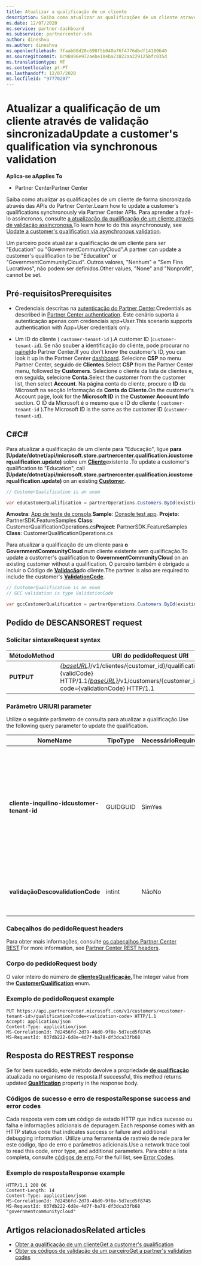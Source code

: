 ```yaml
---
title: Atualizar a qualificação de um cliente
description: Saiba como atualizar as qualificações de um cliente através de rastreio sincronizado ou de verificação, incluindo o endereço associado ao perfil.
ms.date: 12/07/2020
ms.service: partner-dashboard
ms.subservice: partnercenter-sdk
author: dineshvu
ms.author: dineshvu
ms.openlocfilehash: 7faab68d20c698f5b040a76f4776dbdf14180640
ms.sourcegitcommit: 0c98496e972aebe10eba23822aa229125bfc035d
ms.translationtype: MT
ms.contentlocale: pt-PT
ms.lasthandoff: 12/07/2020
ms.locfileid: "97770207"
---
```

# <a name="update-a-customers-qualification-via-synchronous-validation"></a><span data-ttu-id="3aa93-103">Atualizar a qualificação de um cliente através de validação sincronizada</span><span class="sxs-lookup"><span data-stu-id="3aa93-103">Update a customer's qualification via synchronous validation</span></span>

<span data-ttu-id="3aa93-104">**Aplica-se a**</span><span class="sxs-lookup"><span data-stu-id="3aa93-104">**Applies To**</span></span>

- <span data-ttu-id="3aa93-105">Partner Center</span><span class="sxs-lookup"><span data-stu-id="3aa93-105">Partner Center</span></span>

<span data-ttu-id="3aa93-106">Saiba como atualizar as qualificações de um cliente de forma sincronizada através das APIs do Partner Center.</span><span class="sxs-lookup"><span data-stu-id="3aa93-106">Learn how to update a customer's qualifications synchronously via Partner Center APIs.</span></span> <span data-ttu-id="3aa93-107">Para aprender a fazê-lo assíncronos, consulte [a atualização da qualificação de um cliente através de validação assíncronosa.](update-customer-qualification-asynchronous.md)</span><span class="sxs-lookup"><span data-stu-id="3aa93-107">To learn how to do this asynchronously, see [Update a customer's qualification via asynchronous validation](update-customer-qualification-asynchronous.md).</span></span>

<span data-ttu-id="3aa93-108">Um parceiro pode atualizar a qualificação de um cliente para ser "Education" ou "GovernmentCommunityCloud".</span><span class="sxs-lookup"><span data-stu-id="3aa93-108">A partner can update a customer's qualification to be "Education" or "GovernmentCommunityCloud".</span></span> <span data-ttu-id="3aa93-109">Outros valores, "Nenhum" e "Sem Fins Lucrativos", não podem ser definidos.</span><span class="sxs-lookup"><span data-stu-id="3aa93-109">Other values, "None" and "Nonprofit", cannot be set.</span></span>

## <a name="prerequisites"></a><span data-ttu-id="3aa93-110">Pré-requisitos</span><span class="sxs-lookup"><span data-stu-id="3aa93-110">Prerequisites</span></span>

- <span data-ttu-id="3aa93-111">Credenciais descritas na [autenticação do Partner Center](partner-center-authentication.md).</span><span class="sxs-lookup"><span data-stu-id="3aa93-111">Credentials as described in [Partner Center authentication](partner-center-authentication.md).</span></span> <span data-ttu-id="3aa93-112">Este cenário suporta a autenticação apenas com credenciais app+User.</span><span class="sxs-lookup"><span data-stu-id="3aa93-112">This scenario supports authentication with App+User credentials only.</span></span>

- <span data-ttu-id="3aa93-113">Um ID do cliente ( `customer-tenant-id` ).</span><span class="sxs-lookup"><span data-stu-id="3aa93-113">A customer ID (`customer-tenant-id`).</span></span> <span data-ttu-id="3aa93-114">Se não souber a identificação do cliente, pode procurar no [painel](https://partner.microsoft.com/dashboard)do Partner Center.</span><span class="sxs-lookup"><span data-stu-id="3aa93-114">If you don't know the customer's ID, you can look it up in the Partner Center [dashboard](https://partner.microsoft.com/dashboard).</span></span> <span data-ttu-id="3aa93-115">Selecione **CSP** no menu Partner Center, seguido de **Clientes**.</span><span class="sxs-lookup"><span data-stu-id="3aa93-115">Select **CSP** from the Partner Center menu, followed by **Customers**.</span></span> <span data-ttu-id="3aa93-116">Selecione o cliente da lista de clientes e, em seguida, selecione **Conta.**</span><span class="sxs-lookup"><span data-stu-id="3aa93-116">Select the customer from the customer list, then select **Account**.</span></span> <span data-ttu-id="3aa93-117">Na página conta do cliente, procure o **ID** da Microsoft na secção Informação da **Conta do Cliente.**</span><span class="sxs-lookup"><span data-stu-id="3aa93-117">On the customer's Account page, look for the **Microsoft ID** in the **Customer Account Info** section.</span></span> <span data-ttu-id="3aa93-118">O ID da Microsoft é o mesmo que o ID do cliente ( `customer-tenant-id` ).</span><span class="sxs-lookup"><span data-stu-id="3aa93-118">The Microsoft ID is the same as the customer ID  (`customer-tenant-id`).</span></span>

## <a name="c"></a><span data-ttu-id="3aa93-119">C\#</span><span class="sxs-lookup"><span data-stu-id="3aa93-119">C\#</span></span>

<span data-ttu-id="3aa93-120">Para atualizar a qualificação de um cliente para "Educação", ligue **para [Update/dotnet/api/microsoft.store.partnercenter.qualification.icustomerqualification.update)** sobre um  [**Cliente**](/dotnet/api/microsoft.store.partnercenter.models.customers.customer)existente .</span><span class="sxs-lookup"><span data-stu-id="3aa93-120">To update a customer's qualification to "Education", call **[Update/dotnet/api/microsoft.store.partnercenter.qualification.icustomerqualification.update)** on an existing  [**Customer**](/dotnet/api/microsoft.store.partnercenter.models.customers.customer).</span></span>

``` csharp
// CustomerQualification is an enum

var eduCustomerQualification = partnerOperations.Customers.ById(existingCustomer.Id).Qualification.Update(CustomerQualification.Education);
```

<span data-ttu-id="3aa93-121">**Amostra**: [App de teste de consola](console-test-app.md).</span><span class="sxs-lookup"><span data-stu-id="3aa93-121">**Sample**: [Console test app](console-test-app.md).</span></span> <span data-ttu-id="3aa93-122">**Projeto**: PartnerSDK.FeatureSamples **Class**: CustomerQualificationOperations.cs</span><span class="sxs-lookup"><span data-stu-id="3aa93-122">**Project**: PartnerSDK.FeatureSamples **Class**: CustomerQualificationOperations.cs</span></span>

<span data-ttu-id="3aa93-123">Para atualizar a qualificação de um cliente para **o GovernmentCommunityCloud** num cliente existente sem qualificação.</span><span class="sxs-lookup"><span data-stu-id="3aa93-123">To update a customer's qualification to **GovernmentCommunityCloud** on an existing customer without a qualification.</span></span>  <span data-ttu-id="3aa93-124">O parceiro também é obrigado a incluir o Código de [**Validação**](utility-resources.md#validationcode)do cliente.</span><span class="sxs-lookup"><span data-stu-id="3aa93-124">The partner is also are required to include the customer's [**ValidationCode**](utility-resources.md#validationcode).</span></span>

``` csharp
// CustomerQualification is an enum
// GCC validation is type ValidationCode

var gccCustomerQualification = partnerOperations.Customers.ById(existingCustomer.Id).Qualification.Update(CustomerQualification.GovernmentCommunityCloud, gccValidation);
```

## <a name="rest-request"></a><span data-ttu-id="3aa93-125">Pedido de DESCANSO</span><span class="sxs-lookup"><span data-stu-id="3aa93-125">REST request</span></span>

### <a name="request-syntax"></a><span data-ttu-id="3aa93-126">Solicitar sintaxe</span><span class="sxs-lookup"><span data-stu-id="3aa93-126">Request syntax</span></span>

| <span data-ttu-id="3aa93-127">Método</span><span class="sxs-lookup"><span data-stu-id="3aa93-127">Method</span></span>  | <span data-ttu-id="3aa93-128">URI do pedido</span><span class="sxs-lookup"><span data-stu-id="3aa93-128">Request URI</span></span>                                                                                             |
|---------|---------------------------------------------------------------------------------------------------------|
| <span data-ttu-id="3aa93-129">**PUT**</span><span class="sxs-lookup"><span data-stu-id="3aa93-129">**PUT**</span></span> | <span data-ttu-id="3aa93-130">[*{baseURL}*](partner-center-rest-urls.md)/v1/clientes/{customer_id}/qualification?code={validCode} HTTP/1.1</span><span class="sxs-lookup"><span data-stu-id="3aa93-130">[*{baseURL}*](partner-center-rest-urls.md)/v1/customers/{customer_id}/qualification?code={validationCode} HTTP/1.1</span></span> |

### <a name="uri-parameter"></a><span data-ttu-id="3aa93-131">Parâmetro URI</span><span class="sxs-lookup"><span data-stu-id="3aa93-131">URI parameter</span></span>

<span data-ttu-id="3aa93-132">Utilize o seguinte parâmetro de consulta para atualizar a qualificação.</span><span class="sxs-lookup"><span data-stu-id="3aa93-132">Use the following query parameter to update the qualification.</span></span>

| <span data-ttu-id="3aa93-133">Nome</span><span class="sxs-lookup"><span data-stu-id="3aa93-133">Name</span></span>                   | <span data-ttu-id="3aa93-134">Tipo</span><span class="sxs-lookup"><span data-stu-id="3aa93-134">Type</span></span> | <span data-ttu-id="3aa93-135">Necessário</span><span class="sxs-lookup"><span data-stu-id="3aa93-135">Required</span></span> | <span data-ttu-id="3aa93-136">Descrição</span><span class="sxs-lookup"><span data-stu-id="3aa93-136">Description</span></span>                                                                                                                                            |
|------------------------|------|----------|--------------------------------------------------------------------------------------------------------------------------------------------------------|
| <span data-ttu-id="3aa93-137">**cliente-inquilino-id**</span><span class="sxs-lookup"><span data-stu-id="3aa93-137">**customer-tenant-id**</span></span> | <span data-ttu-id="3aa93-138">GUID</span><span class="sxs-lookup"><span data-stu-id="3aa93-138">GUID</span></span> | <span data-ttu-id="3aa93-139">Sim</span><span class="sxs-lookup"><span data-stu-id="3aa93-139">Yes</span></span>      | <span data-ttu-id="3aa93-140">O valor é um design **de cliente-inquilino-inquilino** formatado guid que permite ao revendedor filtrar os resultados de um dado cliente que pertence ao revendedor.</span><span class="sxs-lookup"><span data-stu-id="3aa93-140">The value is a GUID formatted **customer-tenant-id** that allows the reseller to filter the results for a given customer that belongs to the reseller.</span></span> |
| <span data-ttu-id="3aa93-141">**validaçãoDesco**</span><span class="sxs-lookup"><span data-stu-id="3aa93-141">**validationCode**</span></span>     | <span data-ttu-id="3aa93-142">int</span><span class="sxs-lookup"><span data-stu-id="3aa93-142">int</span></span>  | <span data-ttu-id="3aa93-143">Não</span><span class="sxs-lookup"><span data-stu-id="3aa93-143">No</span></span>       | <span data-ttu-id="3aa93-144">Só era necessário para a Nuvem Comunitária do Governo.</span><span class="sxs-lookup"><span data-stu-id="3aa93-144">Only needed for Government Community Cloud.</span></span>                                                                                                            |

### <a name="request-headers"></a><span data-ttu-id="3aa93-145">Cabeçalhos do pedido</span><span class="sxs-lookup"><span data-stu-id="3aa93-145">Request headers</span></span>

<span data-ttu-id="3aa93-146">Para obter mais informações, consulte [os cabeçalhos Partner Center REST](headers.md).</span><span class="sxs-lookup"><span data-stu-id="3aa93-146">For more information, see [Partner Center REST headers](headers.md).</span></span>

### <a name="request-body"></a><span data-ttu-id="3aa93-147">Corpo do pedido</span><span class="sxs-lookup"><span data-stu-id="3aa93-147">Request body</span></span>

<span data-ttu-id="3aa93-148">O valor inteiro do número de [**clientesQualificação.**](/dotnet/api/microsoft.store.partnercenter.models.customers.customerqualification)</span><span class="sxs-lookup"><span data-stu-id="3aa93-148">The integer value from the [**CustomerQualification**](/dotnet/api/microsoft.store.partnercenter.models.customers.customerqualification) enum.</span></span>

### <a name="request-example"></a><span data-ttu-id="3aa93-149">Exemplo de pedido</span><span class="sxs-lookup"><span data-stu-id="3aa93-149">Request example</span></span>

```http
PUT https://api.partnercenter.microsoft.com/v1/customers/<customer-tenant-id>/qualification?code=<validation-code> HTTP/1.1
Accept: application/json
Content-Type: application/json
MS-CorrelationId: 7d2456fd-2d79-46d0-9f8e-5d7ecd5f8745
MS-RequestId: 037db222-6d8e-4d7f-ba78-df3dca33fb68

```

## <a name="rest-response"></a><span data-ttu-id="3aa93-150">Resposta do REST</span><span class="sxs-lookup"><span data-stu-id="3aa93-150">REST response</span></span>

<span data-ttu-id="3aa93-151">Se for bem sucedido, este método devolve a propriedade [**de qualificação**](/dotnet/api/microsoft.store.partnercenter.customers.icustomer.qualification) atualizada no organismo de resposta.</span><span class="sxs-lookup"><span data-stu-id="3aa93-151">If successful, this method returns updated [**Qualification**](/dotnet/api/microsoft.store.partnercenter.customers.icustomer.qualification) property in the response body.</span></span>

### <a name="response-success-and-error-codes"></a><span data-ttu-id="3aa93-152">Códigos de sucesso e erro de resposta</span><span class="sxs-lookup"><span data-stu-id="3aa93-152">Response success and error codes</span></span>

<span data-ttu-id="3aa93-153">Cada resposta vem com um código de estado HTTP que indica sucesso ou falha e informações adicionais de depuragem.</span><span class="sxs-lookup"><span data-stu-id="3aa93-153">Each response comes with an HTTP status code that indicates success or failure and additional debugging information.</span></span> <span data-ttu-id="3aa93-154">Utilize uma ferramenta de rastreio de rede para ler este código, tipo de erro e parâmetros adicionais.</span><span class="sxs-lookup"><span data-stu-id="3aa93-154">Use a network trace tool to read this code, error type, and additional parameters.</span></span> <span data-ttu-id="3aa93-155">Para obter a lista completa, consulte [códigos de erro](error-codes.md).</span><span class="sxs-lookup"><span data-stu-id="3aa93-155">For the full list, see [Error Codes](error-codes.md).</span></span>

### <a name="response-example"></a><span data-ttu-id="3aa93-156">Exemplo de resposta</span><span class="sxs-lookup"><span data-stu-id="3aa93-156">Response example</span></span>

```http
HTTP/1.1 200 OK
Content-Length: 14
Content-Type: application/json
MS-CorrelationId: 7d2456fd-2d79-46d0-9f8e-5d7ecd5f8745
MS-RequestId: 037db222-6d8e-4d7f-ba78-df3dca33fb68
"governmentcommunitycloud"
```

## <a name="related-articles"></a><span data-ttu-id="3aa93-157">Artigos relacionados</span><span class="sxs-lookup"><span data-stu-id="3aa93-157">Related articles</span></span>

- [<span data-ttu-id="3aa93-158">Obter a qualificação de um cliente</span><span class="sxs-lookup"><span data-stu-id="3aa93-158">Get a customer's qualification</span></span>](get-a-customer-s-qualification.md)
- [<span data-ttu-id="3aa93-159">Obter os códigos de validação de um parceiro</span><span class="sxs-lookup"><span data-stu-id="3aa93-159">Get a partner's validation codes</span></span>](get-a-partner-s-validation-codes.md)
